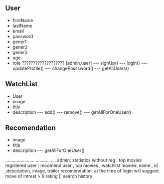 ## User
- firstName
- lastName
- email
- password
- gener1
- gener2
- gener3
- age 
- role ??????????????????? [admin,user]
--- signUp()
--- login()
--- updateProfile()
--- changePasssword()
--- getAllUsers()

## WatchList 
- User
- image
- title
- description
--- add()
--- remove()
--- getAllForOneUser()


## Recomendation 
- image
- title
- description
--- getAllForOneUser()



........................................
admin: statistics
without reg : top movies
registered user : recomend user , top movies , watchlist
movies: name , id ,description, image, trailer 
recomendation: at the time of login will suggest move of intrest > 9 rating || search history 
